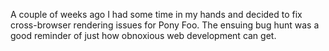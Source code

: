 A couple of weeks ago I had some time in my hands and decided to fix cross-browser rendering issues for Pony Foo. The ensuing bug hunt was a good reminder of just how obnoxious web development can get.
